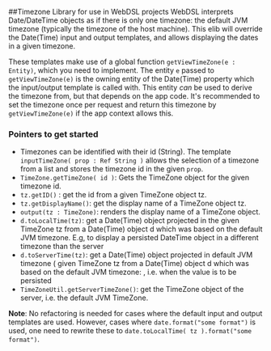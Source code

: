 ##Timezone Library for use in WebDSL projects
WebDSL interprets Date/DateTime objects as if there is only one timezone: the default JVM timezone (typically the timezone of the host machine). This elib will override the Date(Time) input and output templates, and allows displaying the dates
in a given timezone.

These templates make use of a global function `getViewTimeZone(e : Entity)`, which you need to implement.
The entity `e` passed to `getViewTimeZone(e)` is the owning entity of the Date(Time) property which the input/output template
is called with. This entity _can_ be used to derive the timezone from, but that depends on the app code. It's
recommended to set the timezone once per request and return this timezone by `getViewTimeZone(e)` if the app context allows this.
 
### Pointers to get started

- Timezones can be identified with their id (String). The template `inputTimeZone( prop : Ref String )` allows the selection of a timezone from a list and stores the timezone id in the given `prop`.
- `TimeZone.getTimeZone( id )`: Gets the TimeZone object for the given timezone id.
- `tz.getID()` : get the id from a given TimeZone object tz. 
- `tz.getDisplayName()`: get the display name of a TimeZone object tz.
- `output(tz : TimeZone)`: renders the display name of a TimeZone object.
- `d.toLocalTime(tz)`: get a Date(Time) object projected in the given TimeZone tz from a Date(Time) object d which was based on the default JVM timezone. E.g, to display a persisted DateTime object in a different timezone than the server
- `d.toServerTime(tz)`: get a Date(Time) object projected in default JVM timezone ( given TimeZone tz from a Date(Time) object d which was based on the default JVM timezone: , i.e. when the value is to be persisted
- `TimeZoneUtil.getServerTimeZone()`: get the TimeZone object of the server, i.e. the default JVM TimeZone.
    
 __Note__: No refactoring is needed for cases where the default input and output templates are used. However, cases where `date.format("some format")` is used, one need to rewrite these to `date.toLocalTime( tz ).format("some format")`.

